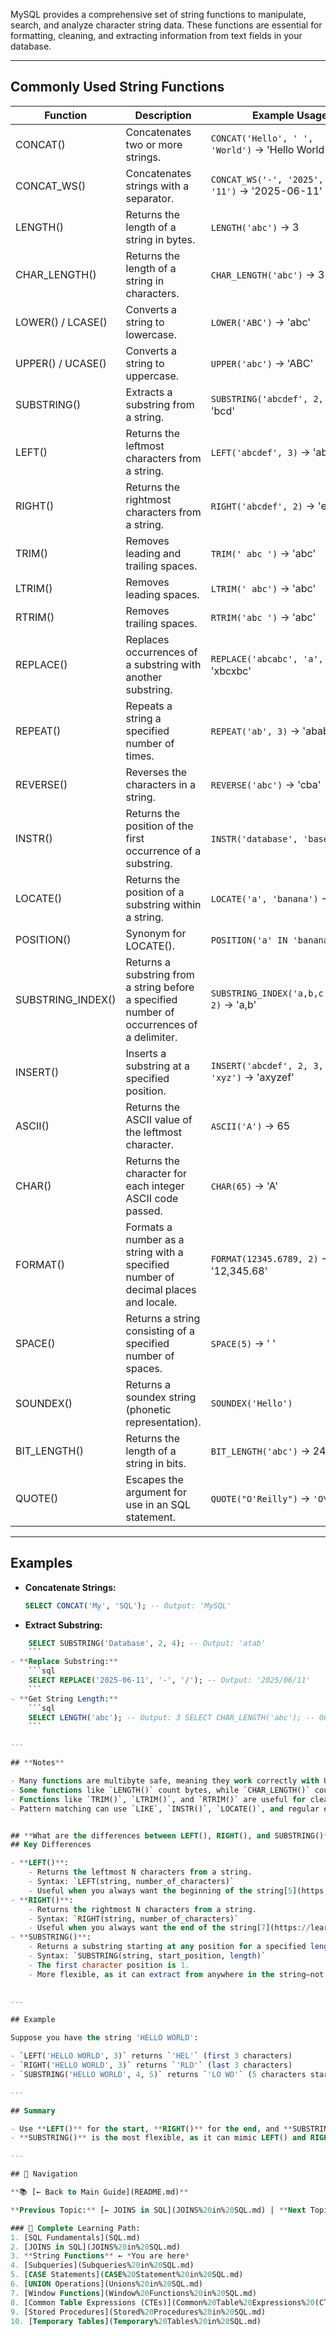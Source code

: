 MySQL provides a comprehensive set of string functions to manipulate, search, and analyze character string data. These functions are essential for formatting, cleaning, and extracting information from text fields in your database.

---
## **Commonly Used String Functions**

|Function|Description|Example Usage|
|---|---|---|
|CONCAT()|Concatenates two or more strings.|`CONCAT('Hello', ' ', 'World')` → 'Hello World'|
|CONCAT_WS()|Concatenates strings with a separator.|`CONCAT_WS('-', '2025', '06', '11')` → '2025-06-11'|
|LENGTH()|Returns the length of a string in bytes.|`LENGTH('abc')` → 3|
|CHAR_LENGTH()|Returns the length of a string in characters.|`CHAR_LENGTH('abc')` → 3|
|LOWER() / LCASE()|Converts a string to lowercase.|`LOWER('ABC')` → 'abc'|
|UPPER() / UCASE()|Converts a string to uppercase.|`UPPER('abc')` → 'ABC'|
|SUBSTRING()|Extracts a substring from a string.|`SUBSTRING('abcdef', 2, 3)` → 'bcd'|
|LEFT()|Returns the leftmost characters from a string.|`LEFT('abcdef', 3)` → 'abc'|
|RIGHT()|Returns the rightmost characters from a string.|`RIGHT('abcdef', 2)` → 'ef'|
|TRIM()|Removes leading and trailing spaces.|`TRIM(' abc ')` → 'abc'|
|LTRIM()|Removes leading spaces.|`LTRIM(' abc')` → 'abc'|
|RTRIM()|Removes trailing spaces.|`RTRIM('abc ')` → 'abc'|
|REPLACE()|Replaces occurrences of a substring with another substring.|`REPLACE('abcabc', 'a', 'x')` → 'xbcxbc'|
|REPEAT()|Repeats a string a specified number of times.|`REPEAT('ab', 3)` → 'ababab'|
|REVERSE()|Reverses the characters in a string.|`REVERSE('abc')` → 'cba'|
|INSTR()|Returns the position of the first occurrence of a substring.|`INSTR('database', 'base')` → 5|
|LOCATE()|Returns the position of a substring within a string.|`LOCATE('a', 'banana')` → 2|
|POSITION()|Synonym for LOCATE().|`POSITION('a' IN 'banana')` → 2|
|SUBSTRING_INDEX()|Returns a substring from a string before a specified number of occurrences of a delimiter.|`SUBSTRING_INDEX('a,b,c', ',', 2)` → 'a,b'|
|INSERT()|Inserts a substring at a specified position.|`INSERT('abcdef', 2, 3, 'xyz')` → 'axyzef'|
|ASCII()|Returns the ASCII value of the leftmost character.|`ASCII('A')` → 65|
|CHAR()|Returns the character for each integer ASCII code passed.|`CHAR(65)` → 'A'|
|FORMAT()|Formats a number as a string with a specified number of decimal places and locale.|`FORMAT(12345.6789, 2)` → '12,345.68'|
|SPACE()|Returns a string consisting of a specified number of spaces.|`SPACE(5)` → ' '|
|SOUNDEX()|Returns a soundex string (phonetic representation).|`SOUNDEX('Hello')`|
|BIT_LENGTH()|Returns the length of a string in bits.|`BIT_LENGTH('abc')` → 24|
|QUOTE()|Escapes the argument for use in an SQL statement.|`QUOTE("O'Reilly")` → `'O\'Reilly'`|

---

## **Examples**

- **Concatenate Strings:**
    ```sql
    SELECT CONCAT('My', 'SQL'); -- Output: 'MySQL'
    ```
- **Extract Substring:**
```sql
    SELECT SUBSTRING('Database', 2, 4); -- Output: 'atab'
    ```
- **Replace Substring:**
    ```sql
    SELECT REPLACE('2025-06-11', '-', '/'); -- Output: '2025/06/11'
    ```
- **Get String Length:**
    ```sql
    SELECT LENGTH('abc'); -- Output: 3 SELECT CHAR_LENGTH('abc'); -- Output: 3
    ```

---

## **Notes**

- Many functions are multibyte safe, meaning they work correctly with Unicode and other multibyte character sets[1](https://dev.mysql.com/doc/en/string-functions.html).
- Some functions like `LENGTH()` count bytes, while `CHAR_LENGTH()` counts characters—important for multibyte strings[2](https://www.tutorialspoint.com/mysql/mysql-string-functions.htm)[6](https://www.mysqltutorial.org/mysql-string-functions/).
- Functions like `TRIM()`, `LTRIM()`, and `RTRIM()` are useful for cleaning up data by removing unwanted spaces[1](https://dev.mysql.com/doc/en/string-functions.html)[6](https://www.mysqltutorial.org/mysql-string-functions/).
- Pattern matching can use `LIKE`, `INSTR()`, `LOCATE()`, and regular expressions for more advanced searches[3](https://phoenixnap.com/kb/mysql-string-function)[6](https://www.mysqltutorial.org/mysql-string-functions/).


## **What are the differences between LEFT(), RIGHT(), and SUBSTRING()**
## Key Differences

- **LEFT()**:
    - Returns the leftmost N characters from a string.
    - Syntax: `LEFT(string, number_of_characters)`
    - Useful when you always want the beginning of the string[5](https://database.guide/left-vs-substring-in-sql-server-whats-the-difference/)[7](https://learn.microsoft.com/en-us/archive/technet-wiki/17948.t-sql-right-left-substring-and-charindex-functions)[9](https://www.ibm.com/docs/SSGU8G_14.1.0/com.ibm.sqls.doc/ids_sqs_0258.htm).
- **RIGHT()**:
    - Returns the rightmost N characters from a string.
    - Syntax: `RIGHT(string, number_of_characters)`
    - Useful when you always want the end of the string[7](https://learn.microsoft.com/en-us/archive/technet-wiki/17948.t-sql-right-left-substring-and-charindex-functions)[9](https://www.ibm.com/docs/SSGU8G_14.1.0/com.ibm.sqls.doc/ids_sqs_0258.htm).
- **SUBSTRING()**:
    - Returns a substring starting at any position for a specified length.
    - Syntax: `SUBSTRING(string, start_position, length)`
    - The first character position is 1.
    - More flexible, as it can extract from anywhere in the string—not just the start or end[5](https://database.guide/left-vs-substring-in-sql-server-whats-the-difference/)[7](https://learn.microsoft.com/en-us/archive/technet-wiki/17948.t-sql-right-left-substring-and-charindex-functions)[6](https://www.sqlshack.com/sql-substring-function-and-its-performance-tips/).
        

---

## Example

Suppose you have the string 'HELLO WORLD':

- `LEFT('HELLO WORLD', 3)` returns `'HEL'` (first 3 characters)
- `RIGHT('HELLO WORLD', 3)` returns `'RLD'` (last 3 characters)
- `SUBSTRING('HELLO WORLD', 4, 5)` returns `'LO WO'` (5 characters starting from position 4)[7](https://learn.microsoft.com/en-us/archive/technet-wiki/17948.t-sql-right-left-substring-and-charindex-functions).

---

## Summary

- Use **LEFT()** for the start, **RIGHT()** for the end, and **SUBSTRING()** for any position within the string.
- **SUBSTRING()** is the most flexible, as it can mimic LEFT() and RIGHT() (with the right parameters), but LEFT() and RIGHT() are more concise and readable for their specific purposes[5](https://database.guide/left-vs-substring-in-sql-server-whats-the-difference/)[6](https://www.sqlshack.com/sql-substring-function-and-its-performance-tips/)[7](https://learn.microsoft.com/en-us/archive/technet-wiki/17948.t-sql-right-left-substring-and-charindex-functions).

---

## 🔗 Navigation

**📚 [← Back to Main Guide](README.md)**

**Previous Topic:** [← JOINS in SQL](JOINS%20in%20SQL.md) | **Next Topic:** [Subqueries →](Subqueries%20in%20SQL.md)

### 📖 Complete Learning Path:
1. [SQL Fundamentals](SQL.md)
2. [JOINS in SQL](JOINS%20in%20SQL.md)
3. **String Functions** ← *You are here*
4. [Subqueries](Subqueries%20in%20SQL.md)
5. [CASE Statements](CASE%20Statement%20in%20SQL.md)
6. [UNION Operations](Unions%20in%20SQL.md)
7. [Window Functions](Window%20Functions%20in%20SQL.md)
8. [Common Table Expressions (CTEs)](Common%20Table%20Expressions%20(CTEs)%20in%20MySQL.md)
9. [Stored Procedures](Stored%20Procedures%20in%20SQL.md)
10. [Temporary Tables](Temporary%20Tables%20in%20SQL.md)